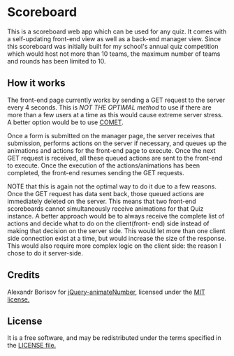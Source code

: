 # Scoreboard

This is a scoreboard web app which can be used for any quiz. It comes with a 
self-updating front-end view as well as a back-end manager view. Since this 
scoreboard was initially built for my school's annual quiz competition which 
would host not more than 10 teams, the maximum number of teams and rounds has been 
limited to 10.


## How it works

The front-end page currently works by sending a GET request to the server 
every 4 seconds. This is *NOT THE OPTIMAL method* to use if there are more 
than a few users at a time as this would cause extreme server stress. 
A better option would be to use
[COMET](https://en.wikipedia.org/wiki/Comet_(programming)).

Once a form is submitted on the manager page, the server receives that 
submission, performs actions on the server if necessary, and queues up the 
animations and actions for the front-end page to execute. Once the next GET
request is received, all these queued actions are sent to the front-end to
execute. Once the execution of the actions/animations has been completed,
the front-end resumes sending the GET requests.

NOTE that this is again
not the optimal way to do it due to a few reasons. Once the GET request has 
data sent back, those queued actions are immediately deleted on the server.
This means that two front-end scoreboards cannot simultaneously receive
animations for that Quiz instance. A better approach would be to always 
receive the complete list of actions and decide what to do on the client(front-
end) side instead of making that decision on the server side. This would let 
more than one client side connection exist at a time, but would increase
the size of the response. This would also require more complex logic on the 
client side: the reason I chose to do it server-side.

## Credits
Alexandr Borisov for [jQuery-animateNumber](https://github.com/aishek/jquery-animateNumber), 
licensed under the [MIT license.](https://github.com/aishek/jquery-animateNumber/blob/master/LICENSE)

## License
It is a free software, and may be redistributed under the terms specified in the 
[LICENSE file.](https://github.com/amalolan/scoreboard/blob/master/LICENSE)